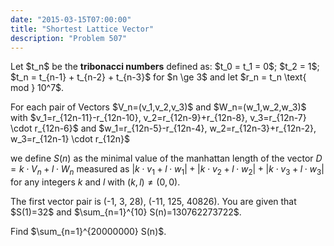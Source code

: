 ```yaml
---
date: "2015-03-15T07:00:00"
title: "Shortest Lattice Vector"
description: "Problem 507"
---
```


<p>
Let $t_n$ be the <b>tribonacci numbers</b> defined as:
$t_0 = t_1 = 0$;
$t_2 = 1$;
$t_n = t_{n-1} + t_{n-2} + t_{n-3}$ for $n \ge 3$
and let $r_n = t_n \text{ mod } 10^7$.
</p>
<p>
For each pair of Vectors $V_n=(v_1,v_2,v_3)$ and $W_n=(w_1,w_2,w_3)$ with $v_1=r_{12n-11}-r_{12n-10}, v_2=r_{12n-9}+r_{12n-8}, v_3=r_{12n-7} \cdot r_{12n-6}$  and  $w_1=r_{12n-5}-r_{12n-4}, w_2=r_{12n-3}+r_{12n-2}, w_3=r_{12n-1} \cdot r_{12n}$


we define $S(n)$ as the minimal value of the manhattan length of the vector $D=k \cdot V_n+l \cdot W_n$ measured as $|k \cdot v_1+l \cdot w_1|+|k \cdot v_2+l \cdot w_2|+|k \cdot v_3+l \cdot w_3|$
 for any integers $k$ and $l$ with $(k,l)\neq (0,0)$.
</p><p>
The first vector pair  is (-1, 3, 28), (-11, 125, 40826).
You are given that $S(1)=32$ and $\sum_{n=1}^{10} S(n)=130762273722$.
</p>
<p>
Find $\sum_{n=1}^{20000000} S(n)$.
</p>

